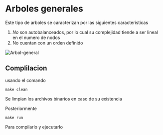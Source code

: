 # Arboles generales

Este tipo de arboles se caracterizan por las siguientes caracteristicas 

1. *No* son autobalanceados, por lo cual su complejidad tiende a ser lineal en el numero de nodos
2. No cuentan con un orden definido

![Arbol-general](https://github.com/user-attachments/assets/70615b29-1717-451f-bcc4-1db8b53e7dc2)

## Complilacion

usando el comando
```
make clean
```
Se limpian los archivos binarios en caso de su existencia

Posteriormente
```
make run
```
Para compilarlo y ejecutarlo